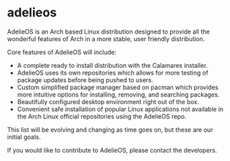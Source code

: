 # adelieos
AdelieOS is an Arch based Linux distribution designed to provide all the wonderful features of Arch in a more stable, user friendly distribution.

Core features of AdelieOS will include:

- A complete ready to install distribution with the Calamares installer.
- AdelieOS uses its own repositories which allows for more testing of package updates before being pushed to users.
- Custom simplified package manager based on pacman which provides more intuitive options for installing, removing, and searching packages.
- Beautifully configured desktop environment right out of the box.
- Convenient safe installation of popular Linux applications not available in the Arch Linux official repositories using the AdelieOS repo.

This list will be evolving and changing as time goes on, but these are our initial goals.

If you would like to contribute to AdelieOS, please contact the developers.
